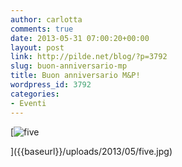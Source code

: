 ```yaml
---
author: carlotta
comments: true
date: 2013-05-31 07:00:20+00:00
layout: post
link: http://pilde.net/blog/?p=3792
slug: buon-anniversario-mp
title: Buon anniversario M&P!
wordpress_id: 3792
categories:
- Eventi
---
```


[![five]({{baseurl}}/uploads/2013/05/five.jpg)


]({{baseurl}}/uploads/2013/05/five.jpg)



